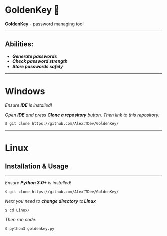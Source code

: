 # GoldenKey :key:
**GoldenKey** - password managing tool.
____
## Abilities:
+ ***Generate passwords***
+ ***Check password strength***
+ ***Store passwords safely***
____
# Windows
*Ensure **IDE** is installed!*

*Open **IDE** and press **Clone a repository** button. Then link to this repository:*

```console
$ git clone https://github.com/AlexITDev/GoldenKey/
```
____
# Linux
## Installation & Usage
____
*Ensure **Python 3.0+** is installed!*

```console
$ git clone https://github.com/AlexITDev/GoldenKey/
```
*Next you need to **change directory** to **Linux***
```console
$ cd Linux/
```
*Then run code:*
```console
$ python3 goldenkey.py
```
